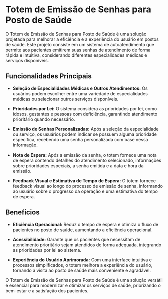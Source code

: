 # Totem de Emissão de Senhas para Posto de Saúde

O Totem de Emissão de Senhas para Posto de Saúde é uma solução projetada para melhorar a eficiência e a experiência do usuário em postos de saúde. Este projeto consiste em um sistema de autoatendimento que permite aos pacientes emitirem suas senhas de atendimento de forma rápida e intuitiva, considerando diferentes especialidades médicas e serviços disponíveis.

## Funcionalidades Principais

- **Seleção de Especialidades Médicas e Outros Atendimentos:** Os usuários podem escolher entre uma variedade de especialidades médicas ou selecionar outros serviços disponíveis.
  
- **Prioridades por Lei:** O sistema considera as prioridades por lei, como idosos, gestantes e pessoas com deficiência, garantindo atendimento prioritário quando necessário.

- **Emissão de Senhas Personalizadas:** Após a seleção da especialidade ou serviço, os usuários podem indicar se possuem alguma prioridade específica, recebendo uma senha personalizada com base nessa informação.

- **Nota de Espera:** Após a emissão da senha, o totem fornece uma nota de espera contendo detalhes do atendimento selecionado, informações sobre prioridades especiais, a senha emitida e a data e hora da emissão.

- **Feedback Visual e Estimativa de Tempo de Espera:** O totem fornece feedback visual ao longo do processo de emissão de senha, informando ao usuário sobre o progresso da operação e uma estimativa do tempo de espera.

## Benefícios

- **Eficiência Operacional:** Reduz o tempo de espera e otimiza o fluxo de pacientes no posto de saúde, aumentando a eficiência operacional.

- **Acessibilidade:** Garante que os pacientes que necessitam de atendimento prioritário sejam atendidos de forma adequada, integrando as prioridades por lei ao sistema.

- **Experiência do Usuário Aprimorada:** Com uma interface intuitiva e processos simplificados, o totem melhora a experiência do usuário, tornando a visita ao posto de saúde mais conveniente e agradável.

O Totem de Emissão de Senhas para Posto de Saúde é uma solução versátil e essencial para modernizar e otimizar os serviços de saúde, priorizando o bem-estar e a satisfação dos pacientes.
